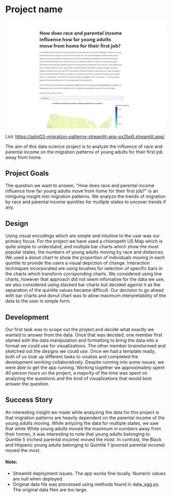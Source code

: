 # Project name

![A screenshot of your application. Could be a GIF.](IDS_Screenshot.PNG)

Linl: https://adni03-migration-patterns-streamlit-app-px2bq5.streamlit.app/

The aim of this data science project is to analyze the influence of race and parental income on the migration patterns of young adults for their first job away from home. 

## Project Goals
The question we want to answer, "How does race and parental income influence how far young adults move from home for their first job?" is an intriguing insight into migration patterns. We analyze the trends of migration by race and parental income quintiles for multiple states to uncover trends if any.   

## Design
Using visual encodings which are simple and intuitive to the user was our primary focus. For the project we have used a chloropeth US Map which is quite simple to understand, and multiple bar charts which show the most popular states, the numbers of young adults moving by race and distances. We used a donut chart to show the proportion of individuals moving in each quintile to provide the users a visual depiction of change. Interaction techniques incorporated are using brushes for selection of specific bars in the charts which transform corrsponding charts. We considered using line charts, however that approach did not seem infomative for the data we use, we also considered using stacked bar charts but decided against it as the separation of the quintile values became difficult. Our decision to go ahead with bar charts and donut chart was to allow maximum interpretability of the data to the user in simple form. 

## Development
Our first task was to scope out the project and decide what exactly we wanted to answer from the data. Once that was decided, one member first started with the data manipulation and formatting to bring the data into a format we could use for visualizations. The other member brainstormed and sketched out the designs we could use. Once we had a template ready, both of us took up different tasks to visalize and completed the development working collaboratively. Despite running into some issues, we were able to get the app running. Working together we approximately spent 40 person hours on the project, a majority of the time was spent on analyzing the questions and the kind of visualizations that would best answer the question. 

## Success Story
An interesting insight we made while analyzing the data for this project is that migration patterns are heavily dependent on the parental income of the young adults moving. While anlyzing the data for multiple states, we saw that while White young adults moved the maximum in numbers away from their homes, it was interesting to note that young adults belonging to Quintile 5 (richest parental income) moved the most. In contrast, the Black and Hispanic young adults belonging to Quintile 1 (poorest parental income) moved the most.

#### Note:
 - Streamlit deployment issues. The app works fine locally. Numeric values are null when deployed. 
 - Original data file was processed using methods found in data_agg.py. The original data files are too large.
